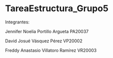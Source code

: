 # TareaEstructura_Grupo5

Integrantes:

Jennifer Noelia Portillo Argueta PA20037

David Josué Vásquez Pérez VP20002

Freddy Anastasio Villatoro Ramírez VR20003
